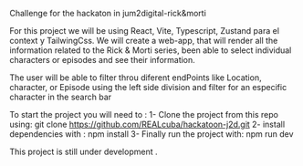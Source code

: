 
Challenge for the hackaton in jum2digital-rick&morti

For this project we will be using React, Vite, Typescript, Zustand para el context y TailwingCss. We will create a web-app, that will render all the information related to the Rick & Morti series, been able to select individual characters or episodes and see their information.

The user will be able to filter throu diferent endPoints like Location, character, or Episode using the left side division and filter for an especific character in the search bar


To start the project you will need to :
 1- Clone the project from this repo using: git clone https://github.com/REALcuba/hackatoon-j2d.git
 2- install dependencies with : npm install
 3- Finally run the project with: npm run dev

 This project is still under development .